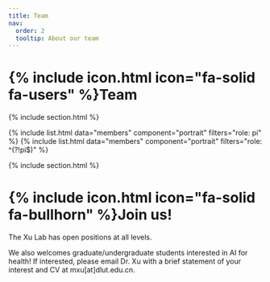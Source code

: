 ```yaml
---
title: Team
nav:
  order: 2
  tooltip: About our team
---
```


# {% include icon.html icon="fa-solid fa-users" %}Team

{% include section.html %}

{% include list.html data="members" component="portrait" filters="role: pi" %}
{% include list.html data="members" component="portrait" filters="role: ^(?!pi$)" %}

{% include section.html %}
# {% include icon.html icon="fa-solid fa-bullhorn" %}Join us!

The Xu Lab has open positions at all levels.

We also welcomes graduate/undergraduate students interested in AI for health! If interested, please email Dr. Xu with a brief statement of your interest and CV at mxu[at]dlut.edu.cn.

<!-- {% capture content %}

{% include figure.html image="images/photo.jpg" %}
{% include figure.html image="images/photo.jpg" %}
{% include figure.html image="images/photo.jpg" %}

{% endcapture %}

{% include grid.html style="square" content=content %} -->
